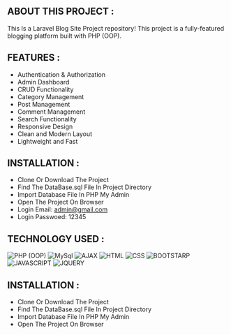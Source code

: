 ## ABOUT THIS PROJECT :

This Is a Laravel Blog Site Project repository! 
This project is a fully-featured blogging platform built with PHP (OOP). 

## FEATURES :

- Authentication & Authorization
- Admin Dashboard
- CRUD Functionality
- Category Management
- Post Management
- Comment Management
- Search Functionality
- Responsive Design
- Clean and Modern Layout
- Lightweight and Fast

## INSTALLATION :

- Clone Or Download The Project
- Find The DataBase.sql File In Project Directory
- Import Database File In PHP My Admin
- Open The Project On Browser
- Login Email: admin@gmail.com 
- Login Passwoed: 12345 

## TECHNOLOGY USED :

![PHP (OOP)](https://img.shields.io/badge/PHP-blue?style=for-the-badge)
![MySql](https://img.shields.io/badge/MySql-blue?style=for-the-badge)
![AJAX](https://img.shields.io/badge/AJAX-black?style=for-the-badge)
![HTML](https://img.shields.io/badge/HTML-red?style=for-the-badge)
![CSS](https://img.shields.io/badge/CSS-blue?style=for-the-badge)
![BOOTSTARP](https://img.shields.io/badge/BOOTSTARP-purple?style=for-the-badge)
![JAVASCRIPT](https://img.shields.io/badge/JAVASCRIPT-yellow?style=for-the-badge)
![JQUERY](https://img.shields.io/badge/JQUERY-black?style=for-the-badge)

## INSTALLATION :

- Clone Or Download The Project
- Find The DataBase.sql File In Project Directory
- Import Database File In PHP My Admin
- Open The Project On Browser
  
